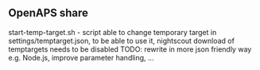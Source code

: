 ## OpenAPS share 

start-temp-target.sh - script able to change temporary target in settings/temptarget.json, to be able to use it, nightscout download of temptargets needs to be disabled
TODO: rewrite in more json friendly way e.g. Node.js, improve parameter handling, ...
